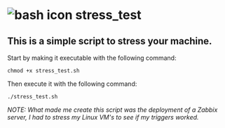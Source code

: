# ![bash icon](https://i.ibb.co/sC66nry/68747470733a2f2f63646e2e7261776769742e636f6d2f6f64622f6f6666696369616c2d626173682d6c6f676f2f6d617374.png) stress_test
## This is a simple script to stress your machine.
Start by making it executable with the following command:

`chmod +x stress_test.sh`

Then execute it with the following command:

`./stress_test.sh`

_NOTE: What made me create this script was the deployment of a Zabbix server, I had to stress my Linux VM's to see if my triggers worked._
